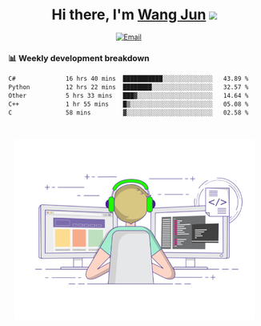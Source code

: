 <!--
**wangjunicode/wangjunicode** is a ✨ _special_ ✨ repository because its `README.md` (this file) appears on your GitHub profile.

Here are some ideas to get you started:

- 🔭 I’m currently working on ...
- 🌱 I’m currently learning ...
- 👯 I’m looking to collaborate on ...
- 🤔 I’m looking for help with ...
- 💬 Ask me about ...
- 📫 How to reach me: ...
- 😄 Pronouns: ...
- ⚡ Fun fact: ...
-->

<h1 align="center">Hi there, I'm <a href="https://www.wangjunicode.com/" target="_blank">Wang Jun</a> <img
src="https://github.com/blackcater/blackcater/raw/main/images/Hi.gif" height="32" /></h1>


<!-- Social icons section -->
<p align="center">
  <a href="mailto:wangjunicode@qq.com"><img height="40px" alt="Email" title="Email" src="https://github.com/blackcater/blackcater/raw/main/images/social-gmail.svg"/></a>
  &#8287;&#8287;&#8287;&#8287;&#8287;
</p>

### 📊 Weekly development breakdown
<!--START_SECTION:waka-->

```txt
C#              16 hrs 40 mins  ███████████░░░░░░░░░░░░░░   43.89 %
Python          12 hrs 22 mins  ████████░░░░░░░░░░░░░░░░░   32.57 %
Other           5 hrs 33 mins   ███▓░░░░░░░░░░░░░░░░░░░░░   14.64 %
C++             1 hr 55 mins    █▒░░░░░░░░░░░░░░░░░░░░░░░   05.08 %
C               58 mins         ▓░░░░░░░░░░░░░░░░░░░░░░░░   02.58 %
```

<!--END_SECTION:waka-->


<br/>
<p align="center">
<img align="center" top='60' alt="GIF" src="https://raw.githubusercontent.com/devSouvik/devSouvik/master/gif3.gif" width="480"/>
</p>


